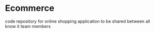 # Ecommerce
code repository for online shopping application to be shared between all know it team members 
